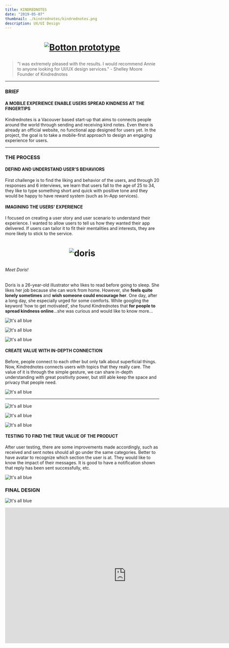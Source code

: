 ```yaml
---
title: KINDREDNOTES
date: "2019-05-07"
thumbnail: ./kindrednotes/kindrednotes.png
description: UX/UI Design
---
```


<h1 align="center">

[![Botton prototype](./botton-click-prototype.svg)](https://www.youtube.com/watch?v=WAA0SimkEZs&feature=youtu.be)

</h1>

> "I was extremely pleased with the results. I would recommend Annie to anyone looking for UI/UX design services." - Shelley Moore Founder of Kindrednotes

---

### BRIEF

#### A MOBILE EXPERIENCE ENABLE USERS SPREAD KINDNESS AT THE FINGERTIPS

Kindrednotes is a Vacouver based start-up that aims to connects people around the world through sending and receiving kind notes. Even there is already an official website, no functional app designed for users yet. In the project, the goal is to take a mobile-first approach to design an engaging experience for users.

---

### THE PROCESS

#### DEFIND AND UNDERSTAND USER'S BEHAVIORS

First challenge is to find the liking and behavior of the users, and through 20 responses and 6 interviews, we learn that users fall to the age of 25 to 34, they like to type something short and quick with positive tone and they would be happy to have reward system (such as In-App services).

#### IMAGINING THE USERS' EXPERIENCE

I focused on creating a user story and user scenario to understand their experience. I wanted to allow users to tell us how they wanted their app delivered. If users can tailor it to fit their mentalities and interests, they are more likely to stick to the service.

<h1 align="center">

![doris](/doris-thumbnail.png)

</h1>

###### Meet Doris!

Doris is a 26-year-old illustrator who likes to read before going to sleep. She likes her job because she can work from home. However, she **feels quite lonely sometimes** and **wish someone could encourage her**. One day, after a long day, she especially urged for some comforts. While googling the keyword ‘how to get motivated’, she found Kindrednotes that **for people to spread kindness online**...she was curious and would like to know more...

<div class="kg-card kg-image-card kg-width-wide">

![It's all blue](./user-scenario-1.png)

</div>

<div class="kg-card kg-image-card kg-width-wide">

![It's all blue](./user-scenario-2.png)

</div>

<div class="kg-card kg-image-card kg-width-wide">

![It's all blue](./user-scenario-3.png)

</div>

#### CREATE VALUE WITH IN-DEPTH CONNECTION

Before, people connect to each other but only talk about superficial things. Now, Kindrednotes connects users with topics that they really care. The value of it is through the simple gesture, we can share in-depth understanding with great positivity power, but still able keep the space and privacy that people need.

<div class="kg-card kg-image-card kg-width-wide">

![It's all blue](./illustration.png)

</div>

---

<div class="kg-card kg-image-card kg-width-wide">

![It's all blue](./IA.png)

</div>

<div class="kg-card kg-image-card kg-width-wide">

![It's all blue](./MVP.png)

</div>

<div class="kg-card kg-image-card kg-width-wide">

![It's all blue](./wireframes-2.png)

</div>

#### TESTING TO FIND THE TRUE VALUE OF THE PRODUCT

After user testing, there are some improvements made accordingly, such as received and sent notes should all go under the same categories. Better to have avatar to recognize which section the user is at. They would like to know the impact of their messages. It is good to have a notification shown that reply has been sent successfully, etc.

<div class="kg-card kg-image-card kg-width-wide">

![It's all blue](./testing.png)

</div>

### FINAL DESIGN

<div class="kg-card kg-image-card kg-width-wide">

![It's all blue](./kindrednotes/kindrednotes040.png)

</div>

<iframe frameborder="0" scrolling="no" marginheight="0" marginwidth="0"width="788.54" height="443" type="text/html" src="https://www.youtube.com/embed/WAA0SimkEZs?autoplay=0&fs=0&iv_load_policy=3&showinfo=0&rel=0&cc_load_policy=0&start=0&end=0&origin=https://youtubeembedcode.com"><div><small><a href="https://youtubeembedcode.com/en">youtubeembedcode en</a></small></div><div><small><a href="http://add-link-exchange.com">Add-link-exchange</a></small></div><div><small><a href="https://youtubeembedcode.com/de/">youtubeembedcode de</a></small></div><div><small><a href="http://add-link-exchange.com">add-link-Exchange</a></small></div><div><small><a href="https://youtubeembedcode.com/de/">youtubeembedcode.com/de/</a></small></div><div><small><a href="http://add-link-exchange.com">www://add-link-exchange.com</a></small></div><div><small><a href="https://youtubeembedcode.com/en">youtubeembedcode.com/en/</a></small></div><div><small><a href="http://add-link-exchange.com">w://add-link-exchange.com</a></small></div><div><small><a href="https://youtubeembedcode.com/es/">youtubeembedcode es</a></small></div><div><small><a href="http://add-link-exchange.com">www://add-link-exchange.com</a></small></div><div><small><a href="https://youtubeembedcode.com/de/">youtubeembedcode de</a></small></div><div><small><a href="http://add-link-exchange.com">www://add-link-exchange.com</a></small></div></iframe>

